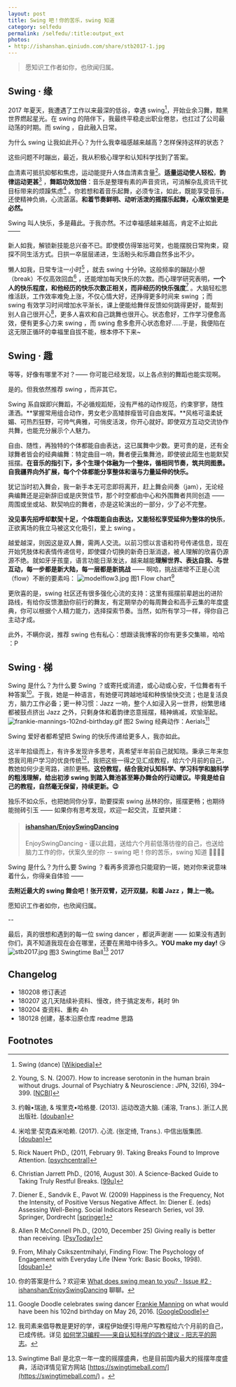 ```yaml
---
layout: post
title: Swing 吧！你的苦乐，swing 知道
category: selfedu
permalink: /selfedu/:title:output_ext
photos:
- http://ishanshan.qiniudn.com/share/stb2017-1.jpg
---
```


<blockquote class="blockquote-center"> 愿知识工作者如你，也欣闻归属。 </blockquote>

<!-- more -->

## Swing · 缘


2017 年夏天，我遭遇了工作以来最深的低谷，幸遇 swing[^0]，开始业余习舞，黯黑世界燃起星光。在 swing 的陪伴下，我最终平稳走出职业倦怠，也扛过了公司最动荡的时期。而 swing ，自此融入日常。

为什么 swing 让我如此开心？为什么我幸福感越来越高？怎样保持这样的状态？

这些问题不时蹦出，最近，我从积极心理学和认知科学找到了答案。

血清素可抵抗抑郁和焦虑，运动能提升人体血清素含量[^1]。**适量运动使人轻松**，**韵律运动更甚**[^1-5] ，**舞蹈功效加倍**：音乐是整理有素的声音资讯，可消解杂乱资讯干扰目标带来的烦躁焦虑[^2] 。你若想和着音乐起舞，必须专注，如此，既能享受音乐，还使精神负熵，心流潺潺。**和着节奏鲜明、动听活泼的摇摆乐起舞，心渐欢愉更是必然。**


Swing 叫人快乐，多是藉此。于我亦然。不过幸福感越来越高，肯定不止如此 ——

新人如我，解锁新技能总兴奋不已。即使模仿得笨拙可笑，也能摆脱日常拘束，窥探不同生活方式。日拱一卒层层递进，生活盼头和乐趣自然多出不少。

懒人如我，日常专注一小时[^3] ，就去 swing 十分钟。这般频率的蹦跶小憩（break）不仅高效回血[^4] ，还能增加每天快乐的次数。而心理学研究表明，**一个人的快乐程度，和他经历的快乐次数正相关，而非经历的快乐强度**[^6] 。大脑轻松思维活跃，工作效率难免上涨，不仅心情大好，还挣得更多时间来 swing ；而 swing 有效学习时间增加水平渐长，课上便能给舞伴反馈如何跳得更好，能帮到别人自己很开心[^7-1]，更多人喜欢和自己跳舞也很开心。状态愈好，工作学习便愈高效，便有更多心力来 swing ，而 swing 愈多愈开心状态愈好……于是，我便陷在这无限正循环的幸福里自拔不能，根本停不下来~

## Swing · 趣

等等，好像有哪里不对？—— 你可能已经发现，以上各点别的舞蹈也能实现啊。

是的。但我依然推荐 swing ，而非其它。

Swing 系自娱即兴舞蹈，不必循规蹈矩，没有严格的动作规范，约束寥寥，随性潇洒。**掌握常用组合动作，男女老少高矮胖瘦皆可自由发挥。**风格可温柔妩媚、可热烈狂野，可帅气典雅，可俏皮活泼，你开心就好。即使双方互动交流协作共舞，也能充分展示个人魅力。

自由、随性，再独特的个体都能自由表达，这已属舞中少数。更可贵的是，还有全球舞者皆会的经典编舞：特定曲目一响，舞者便云集舞池，即使彼此陌生也能默契摇摆。**在音乐的指引下，多个生理个体融为一个整体，循相同节奏，筑共同图景。自我疆界向外扩展，每个个体都能分享整体和谐与力量延伸的快乐。**

犹记当时初入舞会，我一新手本无可恋即将离开，赶上舞会间奏（jam），无论经典编舞还是迎新辞旧或是庆贺佳节，那个时空都由中心和外围舞者共同创造 —— 周围或坐或站、默契响应的舞者，亦是这轮演出的一部分，少了必不完整。

**没见事先招呼却默契十足，个体既能自由表达，又能轻松享受延伸为整体的快乐**，正欲离场的我立马被这文化吸引，爱上 swing 。

越爱越深，则因这是双人舞，需两人交流。以前习惯以言语和符号传递信息，现在开始凭肢体和表情传递信号，即使媒介切换的新奇日渐消退，被人理解的欣喜仍源源不绝。就如牙牙孩童，语言功能日渐发达，越来越能**理解世界、表达自我、与世互动，每一步都是新大陆，每一层都是新挑战** —— 啊哈，挑战递增不正是心流（flow）不断的要素吗：
![modelflow3.jpg](http://ishanshan.qiniudn.com/share/modelflow3.jpg?imageView2/2/w/500)
图1 Flow chart[^7-3]



更欣喜的是，swing 社区还有很多强化心流的支持：这里有摇摆前辈趟出的进阶路线，有给你反馈激励你前行的舞友，有定期举办的每周舞会和高手云集的年度盛典，你可以根据个人精力能力，选择探索节奏。当然，如所有学习一样，得你自己主动才成。


此外，不瞒你说，推荐 swing 也有私心：想跟读我博客的你有更多交集嘛，哈哈 ：P


## Swing · 梯



Swing 是什么？为什么要 Swing ？或寄托或消遣，或心动或心安，千位舞者有千种答案[^7-5]。于我，她是一种语言，有她便可跨越地域和种族愉快交流；也是复活良方，脑力工作必备；更一种习惯：Jazz 一响，整个人如浸入另一世界，纷繁思绪都被鼓点挤出 Jazz 之外，只剩身体和着韵律恣意摇摆，精神熵减，欢愉渐起。
![frankie-mannings-102nd-birthday.gif](http://ishanshan.qiniudn.com/share/frankie-mannings-102nd-birthday.gif?imageView2/2/w/750)
图2 Swing 经典动作：Aerials[^7-7]

Swing 爱好者都希望把 Swing 的快乐传递给更多人，我亦如此。



这半年拾级而上，有许多发现许多思考，真希望半年前自己就知晓。秉承三年来忽悠我司用户学习的优良传统[^8]，我把这些一得之见汇成教程，给六个月前的自己，教她如何少走弯路，进阶更畅。**这份教程，结合我对认知科学、学习科学和脑科学的粗浅理解，给出初涉 swing 到踏入舞池甚至筹办舞会的行动建议。毕竟是给自己的教程，自然毫无保留，持续更新。😉**

独乐不如众乐，也把她同你分享，助要探索 swing 丛林的你，摇摆更畅；也期待能抛砖引玉 —— 如果你有思考发现，欢迎一起交流，互塑共建：

<blockquote class="embedly-card" data-card-controls="0"><h4><a href="https://github.com/ishanshan/EnjoySwingDancing/blob/master/README.md">ishanshan/EnjoySwingDancing</a></h4><p>EnjoySwingDancing - 谨以此籍，送给六个月前低落彷徨的自己，也送给脑力工作的你，伏案久坐的你 -- swing 吧！你的苦乐，swing 知道 💃🏻🕺🏻</p></blockquote>
<script async src="//cdn.embedly.com/widgets/platform.js" charset="UTF-8"></script>


Swing 是什么？为什么要 Swing ？看再多资源也只能窥豹一斑，她对你来说意味着什么，你得亲自体验 ——

**去附近最大的 swing 舞会吧！张开双臂，迈开双腿，和着 Jazz ，舞上一晚。**

愿知识工作者如你，也欣闻归属。

--



最后，真的很想和遇到的每一位 swing dancer ，都说声谢谢 —— 如果没有遇到你们，真不知道我现在会在哪里，还要在黑暗中待多久。**YOU make my day!** 😘
![stb2017.jpg](http://ishanshan.qiniudn.com/share/stb2017.jpg?imageView2/2/w/750)
图3 Swingtime Ball[^9] 2017




## Changelog

- 180208 修订表述
- 180207 这几天陆续补资料、慢改，终于搞定发布，耗时 9h
- 180204 查资料、重构 4h
- 180128 创建，基本沿原仓库 readme 思路






## Footnotes

[^0]: Swing (dance) [[Wikipedia](https://en.wikipedia.org/wiki/Swing_(dance))]
[^1]: Young, S. N. (2007). How to increase serotonin in the human brain without drugs. Journal of Psychiatry & Neuroscience : JPN, 32(6), 394–399. [[NCBI](https://www.ncbi.nlm.nih.gov/pmc/articles/PMC2077351/)]
[^1-5]: 约翰•瑞迪, & 埃里克•哈格曼. (2013). 运动改造大脑. (浦溶, Trans.). 浙江人民出版社. [[douban](https://book.douban.com/subject/25755874/)]
[^2]: 米哈里·契克森米哈赖. (2017). 心流. (张定绮, Trans.). 中信出版集团. [[douban](https://book.douban.com/subject/27186106/)]
[^3]: Rick Nauert PhD., (2011, February 9). Taking Breaks Found to Improve Attention.  [[psychcentral](https://psychcentral.com/news/2011/02/09/taking-breaks-found-to-improve-attention/23329.html)]
[^4]: Christian Jarrett PhD., (2016, August 30). A Science-Backed Guide to Taking Truly Restful Breaks. [[99u](http://99u.com/articles/54325/a-science-backed-guide-to-taking-truly-restful-breaks)]
[^6]: Diener E., Sandvik E., Pavot W. (2009) Happiness is the Frequency, Not the Intensity, of Positive Versus Negative Affect. In: Diener E. (eds) Assessing Well-Being. Social Indicators Research Series, vol 39. Springer, Dordrecht [[springer](https://link.springer.com/chapter/10.1007/978-90-481-2354-4_10)]
[^7-1]: Allen R McConnell Ph.D., (2010, December 25) Giving really is better than receiving. [[PsyToday](https://www.psychologytoday.com/blog/the-social-self/201012/giving-really-is-better-receiving)]
[^7-3]: From, Mihaly Csikszentmihalyi, Finding Flow: The Psychology of Engagement with Everyday Life (New York: Basic Books, 1998). [[douban](https://book.douban.com/subject/2066951/)]
[^7-5]: 你的答案是什么？欢迎来 [What does swing mean to you? · Issue #2 · ishanshan/EnjoySwingDancing](https://github.com/ishanshan/EnjoySwingDancing/issues/2) 聊聊。
[^7-7]: Google Doodle celebrates swing dancer [Frankie Manning](http://www.frankiemanning.com/) on what would have been his 102nd birthday on May 26, 2016. [[GoogleDoodle](https://www.google.com/doodles/frankie-mannings-102nd-birthday?hl=en)]
[^8]: 我司素来倡导教是更好的学，课程伊始便引导用户写教程给六个月前的自己，已成传统。详见 [如何学习编程——来自认知科学的四个建议 - 阳志平的网志](http://www.yangzhiping.com/psy/learn-coding.html)。
[^9]: Swingtime Ball 是北京一年一度的摇摆盛典，也是目前国内最大的摇摆年度盛典，活动详情见官方网站 [https://swingtimeball.com/](https://swingtimeball.com/) 。
